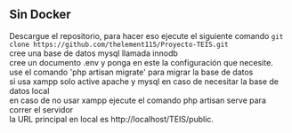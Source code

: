 ## Sin Docker

Descargue el repositorio, para hacer eso ejecute el siguiente comando `git clone https://github.com/thelement115/Proyecto-TEIS.git`<br />
cree una base de datos mysql llamada innodb<br />
cree un documento .env y ponga en este la configuración que necesite. <br />
use el comando 'php artisan migrate' para migrar la base de datos <br />
si usa xampp solo active apache y mysql en caso de necesitar la base de datos local<br />
en caso de no usar xampp ejecute el comando php artisan serve para correr el servidor<br />
la URL principal en local es http://localhost/TEIS/public. 
